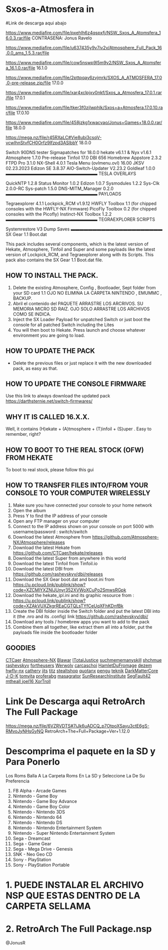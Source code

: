 # Sxos-a-Atmosfera in
 
 
 
 
 
 
 #Link de descarga aqui abajo
 
 
 https://www.mediafire.com/file/pxehlh6z4qspxfj/NSW_Sxos_A_Atomsfera_16.0.3.rar/file       CONTRASEÑA: Jonus Ravelo
 
 
 https://www.mediafire.com/file/u637435y9v7iv2v/Atmosphere_Full_Pack_16.0.0_ams_1.5.3.rar/file



 https://www.mediafire.com/file/cow5nswp9l5m9v2/NSW_Sxos_A_Atomsfera_16.1.0.rar/file              16.1.0


 https://www.mediafire.com/file/2pttpqay6zvjmrk/SXOS_A_ATMOSFERA_17.0.0-pre-release.zip/file      17.0.0


 https://www.mediafire.com/file/xar4xclpjxv0nkf/Sxos_a_Atmosfera_17.0.1.rar/file        17.0.1



 https://www.mediafire.com/file/tker3f0zjlwphlk/Sxos+a+Atmosfera.17.0.10.rar/file       17.0.10


https://www.mediafire.com/file/458jzkg1xwacvao/Jonus+Games+18.0.0.rar/file              18.0.0

https://mega.nz/file/r45RXaLC#Vie8ubi3csqV-vcwIhnStvfCH0Orfz9Ifzpd3ASlbbY               18.0.0


Switch 90DNS tester
Sigmapatches for 18.0.0
hekate v6.1.1 & Nyx v1.6.1
Atmosphere 1.7.0 Pre-release
Tinfoil 17.0
DBI 656
Homebrew Appstore 2.3.2
FTPD Pro 3.1.0
NX-Shell 4.0.1
Tesla Menu (ovlmenu.ovl) 16.00
JKSV 02.23.2023
Edizon SE 3.8.37
AIO-Switch-Updater V2.23.2
Goldleaf 1.0.0
▬▬▬▬▬▬▬▬▬▬▬▬▬▬▬▬▬▬▬▬▬
TESLA OVERLAYS

QuickNTP 1.2.8
Status Monitor 1.0.2
Edizon 1.0.7
Sysmodules 1.2.2
Sys-Clk 2.0.0-RC
Sys-patch 1.5.0
DNS-MITM_Manager 0.2.0
▬▬▬▬▬▬▬▬▬▬▬▬▬▬▬▬▬▬▬▬▬
PAYLOADS

Tegraexplorer 4.1.1
Lockpick_RCM v1.9.12
HWFLY Toolbox 1.1 (for chipped consoles with the HWFLY-NX Firmware)
PicoFly Toolbox 0.2 (for chipped consoles with the Picofly)
Instinct-NX Toolbox 1.2.2
▬▬▬▬▬▬▬▬▬▬▬▬▬▬▬▬▬▬▬▬▬
TEGRAEXPLORER SCRIPTS

Systemrestore V3
Dump Saves
▬▬▬▬▬▬▬▬▬▬▬▬▬▬▬▬▬▬▬▬▬
SX Gear 1.1 Boot.dat

This pack includes several components, which is the latest version of Hekate, Atmosphere, Tinfoil and Super  and some payloads like the latest version of Lockpick_RCM, and Tegraexplorer along with its Scripts. This pack also contains the SX Gear 1.1 Boot.dat file. 
## HOW TO INSTALL THE PACK.
1. Delete the existing Atmosphere, Config , Bootloader, Sept folder from your SD card
1.1   OJO NO ELIMINA LA CARPETA NINTENDO , EMUMMC , BACKUP.
2.  Abril el contenido del PAQUETE ARRASTRE LOS ARCRIVOS. SU MEMORIA MICRO SD RAIZ.  OJO SOLO ARRASTRE LOS ARCHIVOS COMO SE INDICA.
3. Inject the SX Loader Payload for unpatched Switch or just boot the console for all patched Switch including the Lites
4. You will then boot to Hekate. Press launch and choose whatever environment you are going to load.
## HOW TO UPDATE THE PACK
- Delete the previous files or just replace it with the new downloaded pack, as easy as that.
## HOW TO UPDATE THE CONSOLE FIRMWARE
Use this link to always download the updated pack 
https://darthsternie.net/switch-firmwares/
## WHY IT IS CALLED 16.X.X.
Well, it contains (H)ekate + (A)tmosphere + (T)infoil + (S)uper . Easy to remember, right?
## HOW TO BOOT TO THE REAL STOCK (OFW) FROM HEKATE
To boot to real stock, please follow this gui
## HOW TO TRANSFER FILES INTO/FROM YOUR CONSOLE TO YOUR COMPUTER WIRELESSLY
1. Make sure you have connected your console to your home network
2. Open the album
3. Press Y  to find the IP address of your console
4. Open any FTP manager on your computer
5. Connect to the IP address shown on your console on port 5000 with username/password : switch/switch
1. Download the latest Atmosphere from https://github.com/Atmosphere-NX/Atmosphere/releases
2. Download the latest Hekate from https://github.com/CTCaer/hekate/releases
3. Download the latest Super from anywhere in this world
4. Download the latest Tinfoil from Tinfoil.io
5. Download the latest DBI from https://github.com/rashevskyv/dbi/releases
6. Download the SX Gear boot.dat and boot.ini from https://u.pcloud.link/publink/show?code=XZCMlYXZNIJUnyr352XVWoXCuPo2SmwsRGpk
7. Download the hekate_ipl.ini and its graphic resource from : https://u.pcloud.link/publink/show?code=XZAkVUXZkgrREaCGTQLsTYfCeUqXFhKDnfBk
8. Create the DBI folder inside the Switch folder and put the latest DBI into it (the .nro and its .config) link https://github.com/rashevskyv/dbi/
9. Download any tools / homebrew apps you want to add to the pack
10. Combine them all together, like extract them all into a folder, put the payloads file inside the bootloader folder
## GOODIES
[CTCaer](https://github.com/CTCaer)
[Atmosphere-NX](https://github.com/Atmosphere-NX)
[Blawar](https://github.com/blawar)
[ITotalJustice](https://github.com/ITotalJustice)
[suchmememanyskill](https://github.com/suchmememanyskill)
[shchmue](https://github.com/shchmue)
[rashevskyv](https://github.com/rashevskyv)
[fortheusers](https://github.com/fortheusers)
[Werwolv](https://github.com/WerWolv)
[carcaschoi](https://github.com/carcaschoi)
[HamletDuFromage](https://github.com/HamletDuFromage)
[dezem](https://github.com/dezem)
[hwfly-nx](https://github.com/hwfly-nx)
[cathery](https://github.com/cathery)
[jits](https://jits.cc)
[titz](https://titz.cf)
[stealtshop](https://stealthshop.cf)
[quotanx](https://quotanx.in)
[pengu](https://pengu.us)
[teknik](https://teknik.app)
[DarkMatterCore](https://github.com/DarkMatterCore)
[J-D-K](https://github.com/J-D-K)
[tomvita](https://github.com/tomvita)
[proferabg](https://github.com/proferabg)
[masagrator](https://github.com/masagrator)
[SunResearchInstitute](https://github.com/SunResearchInstitute)
[ SegFault42 ](https://github.com/SegFault42)
[ mtheall ](https://github.com/mtheall)
[ joel16 ](https://github.com/joel16)
[ XorTroll ](https://github.com/XorTroll)




 # Link De Descarga aqui  RetroArch The Full Package
  

https://mega.nz/file/6VZRVDTS#7iJk6uADCQ_p7OtpoXSayu3ctE6gS-RMvoJyNHsGyNQ   RetroArch+The+Full+Package+Ver+1.12.0
 
 
 
 
 
 # Descomprima el paquete en la SD y Para Ponerlo
 Los Roms Balla A La Carpeta Roms En La SD y Seleccione La De Su Preferencia
 
 
1. FB Alpha - Arcade Games
2. Nintendo - Game Boy
3. Nintendo - Game Boy Advance
4. Nintendo - Game Boy Color
5. Nintendo - Nintendo 3DS
6. Nintendo - Nintendo 64
7. Nintendo - Nintendo DS
8. Nintendo - Nintendo Entertainment System
9. Nintendo - Super Nintendo Entertainment System
10. Sega - Dreamcast
11. Sega - Game Gear
12. Sega - Mega Drive - Genesis
13. SNK - Neo Geo CD
14. Sony - PlayStation
15. Sony - PlayStation Portable


 
 # 1. PUEDE INSTALAR EL ARCHIVO NSP QUE ESTAS DENTRO DE LA CARPETA SELLAMA 
 # 2. RetroArch The Full Package.nsp



@JonusR













